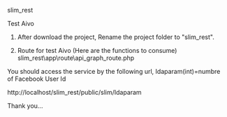 slim_rest

Test Aivo

1) After download the project, Rename the project folder to "slim_rest".

2) Route for test Aivo (Here are the functions to consume) slim_rest\app\route\api_graph_route.php


You should access the service by the following url, Idaparam(int)=numbre of Facebook User Id

http://localhost/slim_rest/public/slim/Idaparam

Thank you...
